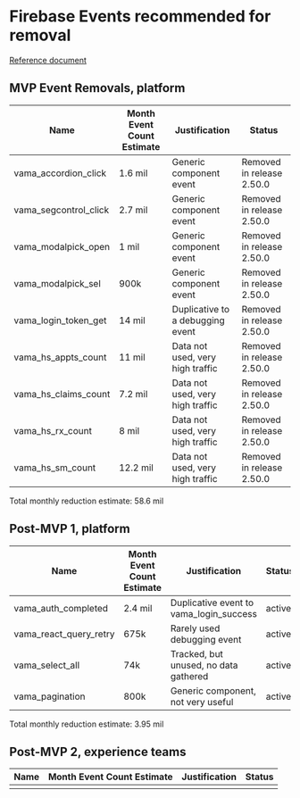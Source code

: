 # Firebase Events recommended for removal

[Reference document](firebase-events.md)

## MVP Event Removals, platform

| Name                  | Month Event Count Estimate | Justification  | Status |
| --------------------- | -------------------------- | -------------- | ------ |
| vama_accordion_click  | 1.6 mil  | Generic component event          | Removed in release 2.50.0 |
| vama_segcontrol_click | 2.7 mil  | Generic component event          | Removed in release 2.50.0 |
| vama_modalpick_open   | 1 mil    | Generic component event          | Removed in release 2.50.0 |
| vama_modalpick_sel    | 900k     | Generic component event          | Removed in release 2.50.0 |
| vama_login_token_get  | 14 mil   | Duplicative to a debugging event | Removed in release 2.50.0 |
| vama_hs_appts_count   | 11 mil   | Data not used, very high traffic | Removed in release 2.50.0 |
| vama_hs_claims_count  | 7.2 mil  | Data not used, very high traffic | Removed in release 2.50.0 |
| vama_hs_rx_count      | 8 mil    | Data not used, very high traffic | Removed in release 2.50.0 |
| vama_hs_sm_count      | 12.2 mil | Data not used, very high traffic | Removed in release 2.50.0 |

Total monthly reduction estimate: 58.6 mil

## Post-MVP 1, platform

| Name                  | Month Event Count Estimate | Justification  | Status |
| --------------------- | -------------------------- | -------------- | ------ |
| vama_auth_completed | 2.4 mil | Duplicative event to vama_login_success | active |
| vama_react_query_retry | 675k | Rarely used debugging event | active |
| vama_select_all | 74k | Tracked, but unused, no data gathered | active |
| vama_pagination | 800k | Generic component, not very useful | active |

Total monthly reduction estimate: 3.95 mil

## Post-MVP 2, experience teams

| Name                  | Month Event Count Estimate | Justification  | Status |
| --------------------- | -------------------------- | -------------- | ------ |
|  |  |  |  |

